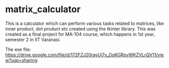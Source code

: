 # matrix_calculator
This is a calculator which can perform various tasks related to matrices, like inner product, dot product etc created using the tkinter library.
This was created as a final project for MA-104 course, which happens in 1st year, semester 2 in IIT Varanasi.

The exe file: https://drive.google.com/file/d/172FZJ20rayUj7v_OqKGRpvWKZVLrQV11/view?usp=sharing
